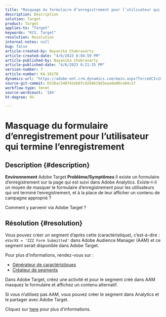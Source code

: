 ```yaml
---
title: "Masquage du formulaire d’enregistrement pour l’utilisateur qui termine l’enregistrement"
description: Description
solution: Target
product: Target
applies-to: "Target"
keywords: "KCS, Target"
resolution: Resolution
internal-notes: null
bug: false
article-created-by: Nayanika Chakravarty
article-created-date: "4/6/2023 8:04:59 PM"
article-published-by: Nayanika Chakravarty
article-published-date: "4/6/2023 8:21:35 PM"
version-number: 7
article-number: KA-16170
dynamics-url: "https://adobe-ent.crm.dynamics.com/main.aspx?forceUCI=1&pagetype=entityrecord&etn=knowledgearticle&id=cc24724c-b6d4-ed11-a7c7-6045bd006b3d"
source-git-commit: b538ac548f42eb6fcd2d4619d3eaa0a00ce84c1f
workflow-type: tm+mt
source-wordcount: '184'
ht-degree: 9%

---
```


# Masquage du formulaire d’enregistrement pour l’utilisateur qui termine l’enregistrement

## Description {#description}

<b>Environnement</b>
Adobe Target
<b>Problème/Symptômes</b>
Il existe un formulaire d’enregistrement sur la page qui est suivi dans Adobe Analytics. Existe-t-il un moyen de masquer le formulaire d’enregistrement pour les utilisateurs qui ont terminé l’enregistrement, et à la place de leur afficher un contenu de campagne approprié ?

Comment y parvenir via Adobe Target ?


## Résolution {#resolution}


Vous pouvez créer un segment d’après cette (caractéristique), c’est-à-dire : `eVarXX = 'ZZZ Form Submitted'` dans Adobe Audience Manager (AAM) et ce segment serait disponible dans Adobe Target.

Pour plus d’informations, rendez-vous sur :

- [Générateur de caractéristiques ](https://experienceleague.adobe.com/docs/audience-manager/user-guide/features/traits/trait-builder/about-trait-builder.html?lang=en)
- [Créateur de segments](https://experienceleague.adobe.com/docs/audience-manager/user-guide/features/segments/segment-builder.html?lang=en)


Dans Adobe Target, créez une activité et pour le segment créé dans AAM masquez le formulaire et affichez un contenu alternatif.

Si vous n’utilisez pas AAM, vous pouvez créer le segment dans Analytics et le partager avec Adobe Target.

Cliquez sur [here](https://experienceleague.adobe.com/docs/analytics/components/segmentation/segmentation-workflow/seg-publish.html?lang=fr) pour plus d’informations.
